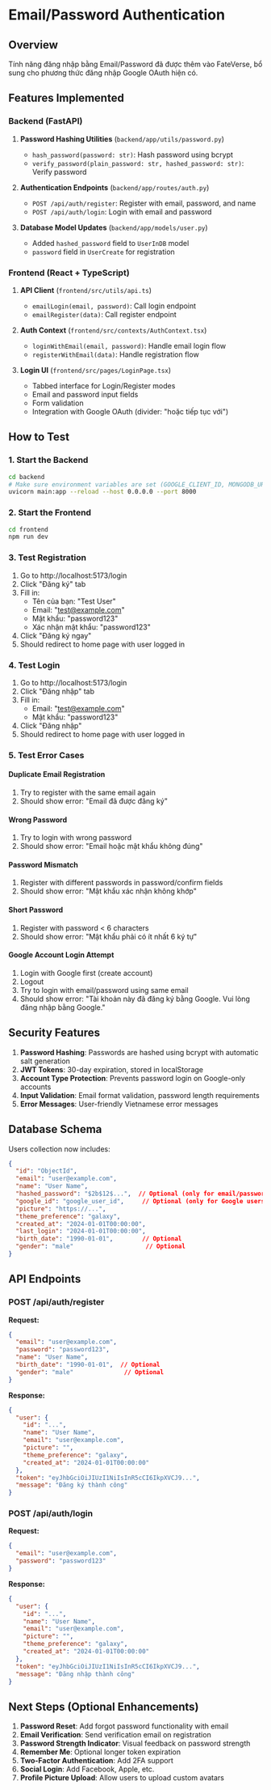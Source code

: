 # Email/Password Authentication

## Overview
Tính năng đăng nhập bằng Email/Password đã được thêm vào FateVerse, bổ sung cho phương thức đăng nhập Google OAuth hiện có.

## Features Implemented

### Backend (FastAPI)

1. **Password Hashing Utilities** (`backend/app/utils/password.py`)
   - `hash_password(password: str)`: Hash password using bcrypt
   - `verify_password(plain_password: str, hashed_password: str)`: Verify password

2. **Authentication Endpoints** (`backend/app/routes/auth.py`)
   - `POST /api/auth/register`: Register with email, password, and name
   - `POST /api/auth/login`: Login with email and password

3. **Database Model Updates** (`backend/app/models/user.py`)
   - Added `hashed_password` field to `UserInDB` model
   - `password` field in `UserCreate` for registration

### Frontend (React + TypeScript)

1. **API Client** (`frontend/src/utils/api.ts`)
   - `emailLogin(email, password)`: Call login endpoint
   - `emailRegister(data)`: Call register endpoint

2. **Auth Context** (`frontend/src/contexts/AuthContext.tsx`)
   - `loginWithEmail(email, password)`: Handle email login flow
   - `registerWithEmail(data)`: Handle registration flow

3. **Login UI** (`frontend/src/pages/LoginPage.tsx`)
   - Tabbed interface for Login/Register modes
   - Email and password input fields
   - Form validation
   - Integration with Google OAuth (divider: "hoặc tiếp tục với")

## How to Test

### 1. Start the Backend
```bash
cd backend
# Make sure environment variables are set (GOOGLE_CLIENT_ID, MONGODB_URI, etc.)
uvicorn main:app --reload --host 0.0.0.0 --port 8000
```

### 2. Start the Frontend
```bash
cd frontend
npm run dev
```

### 3. Test Registration
1. Go to http://localhost:5173/login
2. Click "Đăng ký" tab
3. Fill in:
   - Tên của bạn: "Test User"
   - Email: "test@example.com"
   - Mật khẩu: "password123"
   - Xác nhận mật khẩu: "password123"
4. Click "Đăng ký ngay"
5. Should redirect to home page with user logged in

### 4. Test Login
1. Go to http://localhost:5173/login
2. Click "Đăng nhập" tab
3. Fill in:
   - Email: "test@example.com"
   - Mật khẩu: "password123"
4. Click "Đăng nhập"
5. Should redirect to home page with user logged in

### 5. Test Error Cases

#### Duplicate Email Registration
1. Try to register with the same email again
2. Should show error: "Email đã được đăng ký"

#### Wrong Password
1. Try to login with wrong password
2. Should show error: "Email hoặc mật khẩu không đúng"

#### Password Mismatch
1. Register with different passwords in password/confirm fields
2. Should show error: "Mật khẩu xác nhận không khớp"

#### Short Password
1. Register with password < 6 characters
2. Should show error: "Mật khẩu phải có ít nhất 6 ký tự"

#### Google Account Login Attempt
1. Login with Google first (create account)
2. Logout
3. Try to login with email/password using same email
4. Should show error: "Tài khoản này đã đăng ký bằng Google. Vui lòng đăng nhập bằng Google."

## Security Features

1. **Password Hashing**: Passwords are hashed using bcrypt with automatic salt generation
2. **JWT Tokens**: 30-day expiration, stored in localStorage
3. **Account Type Protection**: Prevents password login on Google-only accounts
4. **Input Validation**: Email format validation, password length requirements
5. **Error Messages**: User-friendly Vietnamese error messages

## Database Schema

Users collection now includes:
```json
{
  "id": "ObjectId",
  "email": "user@example.com",
  "name": "User Name",
  "hashed_password": "$2b$12$...",  // Optional (only for email/password users)
  "google_id": "google_user_id",     // Optional (only for Google users)
  "picture": "https://...",
  "theme_preference": "galaxy",
  "created_at": "2024-01-01T00:00:00",
  "last_login": "2024-01-01T00:00:00",
  "birth_date": "1990-01-01",        // Optional
  "gender": "male"                    // Optional
}
```

## API Endpoints

### POST /api/auth/register
**Request:**
```json
{
  "email": "user@example.com",
  "password": "password123",
  "name": "User Name",
  "birth_date": "1990-01-01",  // Optional
  "gender": "male"              // Optional
}
```

**Response:**
```json
{
  "user": {
    "id": "...",
    "name": "User Name",
    "email": "user@example.com",
    "picture": "",
    "theme_preference": "galaxy",
    "created_at": "2024-01-01T00:00:00"
  },
  "token": "eyJhbGciOiJIUzI1NiIsInR5cCI6IkpXVCJ9...",
  "message": "Đăng ký thành công"
}
```

### POST /api/auth/login
**Request:**
```json
{
  "email": "user@example.com",
  "password": "password123"
}
```

**Response:**
```json
{
  "user": {
    "id": "...",
    "name": "User Name",
    "email": "user@example.com",
    "picture": "",
    "theme_preference": "galaxy",
    "created_at": "2024-01-01T00:00:00"
  },
  "token": "eyJhbGciOiJIUzI1NiIsInR5cCI6IkpXVCJ9...",
  "message": "Đăng nhập thành công"
}
```

## Next Steps (Optional Enhancements)

1. **Password Reset**: Add forgot password functionality with email
2. **Email Verification**: Send verification email on registration
3. **Password Strength Indicator**: Visual feedback on password strength
4. **Remember Me**: Optional longer token expiration
5. **Two-Factor Authentication**: Add 2FA support
6. **Social Login**: Add Facebook, Apple, etc.
7. **Profile Picture Upload**: Allow users to upload custom avatars
